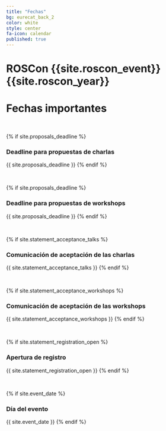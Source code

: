 ```yaml
---
title: "Fechas"
bg: eurecat_back_2
color: white
style: center
fa-icon: calendar
published: true
---
```


# ROSCon {{site.roscon_event}} {{site.roscon_year}}
# Fechas importantes


<br>

<!-- {% if site.proposals_talks_start %}
### Apertura de propuestas de charlas
{{ site.proposals_talks_start }}

<br>

{% if site.proposals_workshops_start %}
### Apertura de propuestas de workshops / tutorials
{{ site.proposals_workshops_start }}
{% endif %}

<br> -->

<!-- {% endif %}
{% if site.registration_start %}
### Registro previo - Reserva tu plaza
{{ site.registration_start }}
{% endif %}

<br> -->

{% if site.proposals_deadline %}
### Deadline para propuestas de charlas 
{{ site.proposals_deadline }}
{% endif %}

<br>

{% if site.proposals_deadline %}
### Deadline para propuestas de workshops 
{{ site.proposals_deadline }}
{% endif %}

<br>

<!-- {% if site.proposals_deadline %}
### Deadline para propuestas de tutorials
{{ site.proposals_deadline }}
{% endif %}

<br> -->

{% if site.statement_acceptance_talks %}
### Comunicación de aceptación de las charlas
{{ site.statement_acceptance_talks }}
{% endif %}

<br>

{% if site.statement_acceptance_workshops %}
### Comunicación de aceptación de las workshops
{{ site.statement_acceptance_workshops }}
{% endif %}

<br>

<!-- {% if site.statement_acceptance_workshops %}
### Comunicación de aceptación de las tutoriales
{{ site.statement_acceptance_workshops }}
{% endif %}

<br> -->

<!-- {% if site.early_registration_deadline %}
### Fin del registro previo
{{ site.early_registration_deadline }}
{% endif %}

<br>

{% if site.late_registration %}
### Inicio del registro general
{{ site.late_registration }}
{% endif %}

<br> -->

{% if site.statement_registration_open %}
### Apertura de registro
{{ site.statement_registration_open }}
{% endif %}

<br>

{% if site.event_date %}
### Día del evento
{{ site.event_date }}
{% endif %}
<br>



